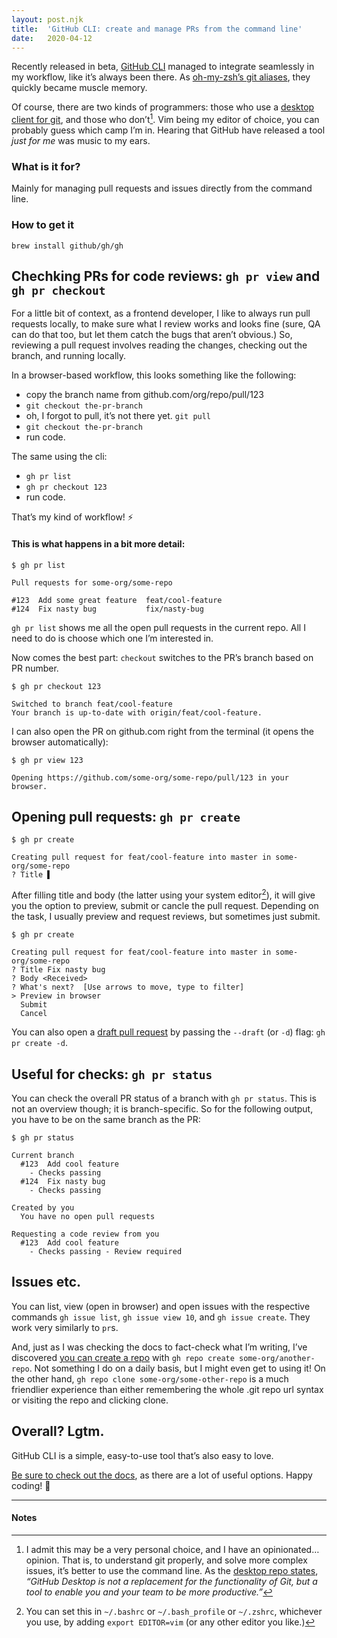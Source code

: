 ```yaml
---
layout: post.njk
title:  'GitHub CLI: create and manage PRs from the command line'
date:   2020-04-12
---
```


Recently released in beta, [GitHub CLI](https://cli.github.com/) managed to integrate seamlessly in my workflow, like it’s always been there. As [oh-my-zsh’s git aliases](https://github.com/ohmyzsh/ohmyzsh/tree/master/plugins/git), they quickly became muscle memory.

Of course, there are two kinds of programmers: those who use a [desktop client for git](https://desktop.github.com/), and those who don’t[^1]. Vim being my editor of choice, you can probably guess which camp I’m in. Hearing that GitHub have released a tool _just for me_ was music to my ears.

### What is it for?

Mainly for managing pull requests and issues directly from the command line.

### How to get it

`brew install github/gh/gh`

## Chechking PRs for code reviews: `gh pr view` and `gh pr checkout`

For a little bit of context, as a frontend developer, I like to always run pull requests locally, to make sure what I review works and looks fine (sure, QA can do that too, but let them catch the bugs that aren’t obvious.) So, reviewing a pull request involves reading the changes, checking out the branch, and running locally.

In a browser-based workflow, this looks something like the following:
- copy the branch name from github.com/org/repo/pull/123
- `git checkout the-pr-branch`
- oh, I forgot to pull, it’s not there yet. `git pull`
- `git checkout the-pr-branch`
- run code.

The same using the cli:
- `gh pr list`
- `gh pr checkout 123`
- run code.

That’s my kind of workflow! ⚡️

#### This is what happens in a bit more detail:

```shell
$ gh pr list

Pull requests for some-org/some-repo

#123  Add some great feature  feat/cool-feature
#124  Fix nasty bug           fix/nasty-bug
```

`gh pr list` shows me all the open pull requests in the current repo. All I need to do is choose which one I’m interested in.

Now comes the best part: `checkout` switches to the PR’s branch based on PR number.

```shell
$ gh pr checkout 123

Switched to branch feat/cool-feature
Your branch is up-to-date with origin/feat/cool-feature.
```

I can also open the PR on github.com right from the terminal (it opens the browser automatically):
```shell
$ gh pr view 123

Opening https://github.com/some-org/some-repo/pull/123 in your browser.
```

## Opening pull requests: `gh pr create`
```shell
$ gh pr create

Creating pull request for feat/cool-feature into master in some-org/some-repo
? Title ▌
```

After filling title and body (the latter using your system editor[^2]), it will give you the option to preview, submit or cancle the pull request. Depending on the task, I usually preview and request reviews, but sometimes just submit.

```shell
$ gh pr create

Creating pull request for feat/cool-feature into master in some-org/some-repo
? Title Fix nasty bug
? Body <Received>
? What's next?  [Use arrows to move, type to filter]
> Preview in browser
  Submit
  Cancel
```

You can also open a [draft pull request](https://github.blog/2019-02-14-introducing-draft-pull-requests/) by passing the `--draft` (or `-d`) flag: `gh pr create -d`.

## Useful for checks: `gh pr status`

You can check the overall PR status of a branch with `gh pr status`. This is not an overview though; it is branch-specific. So for the following output, you have to be on the same branch as the PR:

```shell
$ gh pr status

Current branch
  #123  Add cool feature
    - Checks passing
  #124  Fix nasty bug
    - Checks passing

Created by you
  You have no open pull requests

Requesting a code review from you
  #123  Add cool feature
    - Checks passing - Review required
```

## Issues etc.

You can list, view (open in browser) and open issues with the respective commands `gh issue list`, `gh issue view 10`, and `gh issue create`. They work very similarly to `pr`s.

And, just as I was checking the docs to fact-check what I’m writing, I’ve discovered [you can create a repo](https://cli.github.com/manual/gh_repo) with `gh repo create some-org/another-repo`. Not something I do on a daily basis, but I might even get to using it! On the other hand, `gh repo clone some-org/some-other-repo` is a much friendlier experience than either remembering the whole .git repo url syntax or visiting the repo and clicking clone. 

## Overall? Lgtm.

GitHub CLI is a simple, easy-to-use tool that’s also easy to love.

[Be sure to check out the docs](https://cli.github.com/manual/), as there are a lot of useful options. Happy coding! 🎉

---

#### Notes

[^1]: I admit this may be a very personal choice, and I have an opinionated… opinion. That is, to understand git properly, and solve more complex issues, it’s better to use the command line. As the [desktop repo states](https://github.com/desktop/desktop/blob/development/docs/process/what-is-desktop.md#1-github-desktop-reduces-frustration-and-makes-git-and-github-workflows-more-approachable), _“GitHub Desktop is not a replacement for the functionality of Git, but a tool to enable you and your team to be more productive.”_
[^2]: You can set this in `~/.bashrc` or `~/.bash_profile` or `~/.zshrc`, whichever you use, by adding `export EDITOR=vim` (or any other editor you like.)
